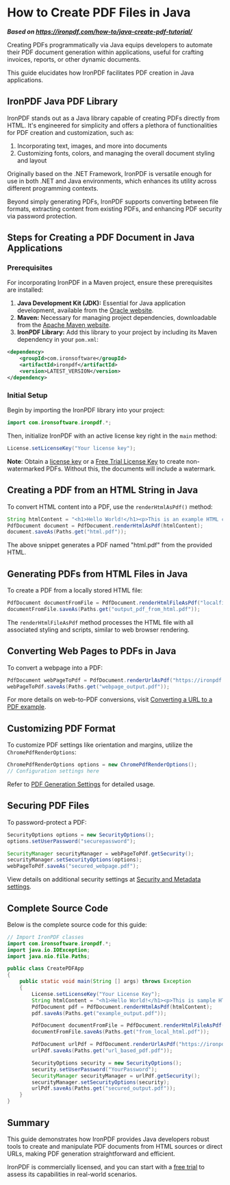 # How to Create PDF Files in Java

***Based on <https://ironpdf.com/how-to/java-create-pdf-tutorial/>***


Creating PDFs programmatically via Java equips developers to automate their PDF document generation within applications, useful for crafting invoices, reports, or other dynamic documents.

This guide elucidates how IronPDF facilitates PDF creation in Java applications.

## IronPDF Java PDF Library

IronPDF stands out as a Java library capable of creating PDFs directly from HTML. It's engineered for simplicity and offers a plethora of functionalities for PDF creation and customization, such as:

1. Incorporating text, images, and more into documents
2. Customizing fonts, colors, and managing the overall document styling and layout

Originally based on the .NET Framework, IronPDF is versatile enough for use in both .NET and Java environments, which enhances its utility across different programming contexts.

Beyond simply generating PDFs, IronPDF supports converting between file formats, extracting content from existing PDFs, and enhancing PDF security via password protection.

## Steps for Creating a PDF Document in Java Applications

### Prerequisites

For incorporating IronPDF in a Maven project, ensure these prerequisites are installed:

1. **Java Development Kit (JDK):** Essential for Java application development, available from the [Oracle website](https://www.oracle.com/java/technologies/javase-downloads.html).
2. **Maven:** Necessary for managing project dependencies, downloadable from the [Apache Maven website](https://maven.apache.org/download.cgi).
3. **IronPDF Library:** Add this library to your project by including its Maven dependency in your `pom.xml`:

```xml
<dependency>
    <groupId>com.ironsoftware</groupId>
    <artifactId>ironpdf</artifactId>
    <version>LATEST_VERSION</version>
</dependency>
```

### Initial Setup

Begin by importing the IronPDF library into your project:

```java
import com.ironsoftware.ironpdf.*;
```

Then, initialize IronPDF with an active license key right in the `main` method:

```java
License.setLicenseKey("Your license key");
```

**Note**: Obtain a [license key](ironsoftware.com/java/licensing/) or a [Free Trial License Key](ironsoftware.com/java/licensing/#trial-license) to create non-watermarked PDFs. Without this, the documents will include a watermark.

## Creating a PDF from an HTML String in Java

To convert HTML content into a PDF, use the `renderHtmlAsPdf()` method:

```java
String htmlContent = "<h1>Hello World!</h1><p>This is an example HTML content.</p>";
PdfDocument document = PdfDocument.renderHtmlAsPdf(htmlContent);
document.saveAs(Paths.get("html.pdf"));
```

The above snippet generates a PDF named "html.pdf" from the provided HTML.

## Generating PDFs from HTML Files in Java

To create a PDF from a locally stored HTML file:

```java
PdfDocument documentFromFile = PdfDocument.renderHtmlFileAsPdf("localfile.html");
documentFromFile.saveAs(Paths.get("output_pdf_from_html.pdf"));
```

The `renderHtmlFileAsPdf` method processes the HTML file with all associated styling and scripts, similar to web browser rendering.

## Converting Web Pages to PDFs in Java

To convert a webpage into a PDF:

```java
PdfDocument webPageToPdf = PdfDocument.renderUrlAsPdf("https://ironpdf.com");
webPageToPdf.saveAs(Paths.get("webpage_output.pdf"));
```

For more details on web-to-PDF conversions, visit [Converting a URL to a PDF example](ironsoftware.com/java/examples/converting-a-url-to-a-pdf/).

## Customizing PDF Format

To customize PDF settings like orientation and margins, utilize the `ChromePdfRenderOptions`:

```java
ChromePdfRenderOptions options = new ChromePdfRenderOptions();
// Configuration settings here
```

Refer to [PDF Generation Settings](ironsoftware.com/java/examples/pdf-generation-settings/) for detailed usage.

## Securing PDF Files

To password-protect a PDF:

```java
SecurityOptions options = new SecurityOptions();
options.setUserPassword("securepassword");

SecurityManager securityManager = webPageToPdf.getSecurity();
securityManager.setSecurityOptions(options);
webPageToPdf.saveAs("secured_webpage.pdf");
```

View details on additional security settings at [Security and Metadata settings](ironsoftware.com/java/examples/security-and-metadata/).

## Complete Source Code

Below is the complete source code for this guide:

```java
// Import IronPDF classes
import com.ironsoftware.ironpdf.*;
import java.io.IOException;
import java.nio.file.Paths; 

public class CreatePDFApp 
{
    public static void main(String [] args) throws Exception
    {
        License.setLicenseKey("Your License Key");
        String htmlContent = "<h1>Hello World!</h1><p>This is sample HTML content.</p>";
        PdfDocument pdf = PdfDocument.renderHtmlAsPdf(htmlContent);
        pdf.saveAs(Paths.get("example_output.pdf"));

        PdfDocument documentFromFile = PdfDocument.renderHtmlFileAsPdf("local_file.html");
        documentFromFile.saveAs(Paths.get("from_local_html.pdf"));

        PdfDocument urlPdf = PdfDocument.renderUrlAsPdf("https://ironpdf.com");
        urlPdf.saveAs(Paths.get("url_based_pdf.pdf"));

        SecurityOptions security = new SecurityOptions();
        security.setUserPassword("YourPassword");
        SecurityManager securityManager = urlPdf.getSecurity();
        securityManager.setSecurityOptions(security);
        urlPdf.saveAs(Paths.get("secured_output.pdf"));
    }
}
```

## Summary

This guide demonstrates how IronPDF provides Java developers robust tools to create and manipulate PDF documents from HTML sources or direct URLs, making PDF generation straightforward and efficient.

IronPDF is commercially licensed, and you can start with a [free trial](ironsoftware.com/java/how-to/java-create-pdf-tutorial/) to assess its capabilities in real-world scenarios.